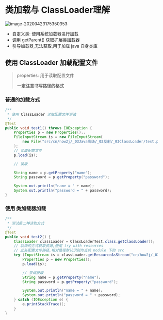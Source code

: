 # 类加载与 ClassLoader理解

![image-20200423175350353](../../../../img/_03ClassLoader%E7%90%86%E8%A7%A3/image-20200423175350353.png)

*   自定义类: 使用系统加载器进行加载
*   调用 getParent() 获取扩展类加载器
*   引导加载器,无法获取,用于加载 java 自身类库

## 使用 ClassLoader 加载配置文件

>   properties: 用于读取配置文件
>
>   **一定注意书写路径的格式**
>
>   

### 普通的加载方式

```java
/**
 * 使用 ClassLoader 读取配置文件测试
 */
@Test
public void test1() throws IOException {
    Properties p = new Properties();;
    FileInputStream is = new FileInputStream(
        new File("src/cn/how2j/_03Java高级/_02反射/_03ClassLoader/test.properties")
    );
    // 读取配置文件
    p.load(is);

    // 读取

    String name = p.getProperty("name");
    String password = p.getProperty("password");

    System.out.println("name = " + name);
    System.out.println("password = " + password);
}
```

### 使用 类加载器加载

```java
/**
 * 测试第二种读取方式
 */
@Test
public void test2() {
    ClassLoader classLoader = ClassLoaderTest.class.getClassLoader();
    // 以流的方式获取资源,使用 try with resources
    // 此处配置文件路径,相对路径默认识别为当前 module 下的 src
    try (InputStream is = classLoader.getResourceAsStream("cn/how2j/_03Java高级/_02反射/_03ClassLoader/test.properties")) {
        Properties p = new Properties();
        p.load(is);

        // 尝试获取
        String name = p.getProperty("name");
        String password = p.getProperty("password");

        System.out.println("name = " + name);
        System.out.println("password = " + password);
    } catch (IOException e) {
        e.printStackTrace();
    }
}
```



